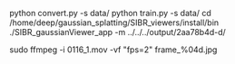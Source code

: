 python convert.py -s data/
python train.py -s data/
cd /home/deep/gaussian_splatting/SIBR_viewers/install/bin
./SIBR_gaussianViewer_app -m ../../../output/2aa78b4d-d/


sudo ffmpeg -i 0116_1.mov -vf "fps=2" frame_%04d.jpg

